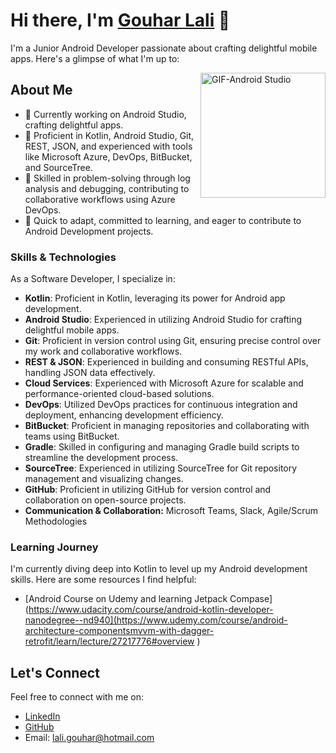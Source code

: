# Hi there, I'm [Gouhar Lali](https://portfoliogouhar.herokuapp.com/) 👋

I'm a Junior Android Developer passionate about crafting delightful mobile apps. Here's a glimpse of what I'm up to:

<img align="right" alt="GIF-Android Studio" src="https://user-images.githubusercontent.com/94018886/159296764-97454442-03cd-4057-bc79-4ad97e88a751.gif" width="200" height="200" />


## About Me

- 📱 Currently working on Android Studio, crafting delightful apps.
- 💼 Proficient in Kotlin, Android Studio, Git, REST, JSON, and experienced with tools like Microsoft Azure, DevOps, BitBucket, and SourceTree.
- 🔧 Skilled in problem-solving through log analysis and debugging, contributing to collaborative workflows using Azure DevOps.
- 🌱 Quick to adapt, committed to learning, and eager to contribute to Android Development projects.

### Skills & Technologies

As a Software Developer, I specialize in:

- **Kotlin**: Proficient in Kotlin, leveraging its power for Android app development.
- **Android Studio**: Experienced in utilizing Android Studio for crafting delightful mobile apps.
- **Git**: Proficient in version control using Git, ensuring precise control over my work and collaborative workflows.
- **REST & JSON**: Experienced in building and consuming RESTful APIs, handling JSON data effectively.
- **Cloud Services**: Experienced with Microsoft Azure for scalable and performance-oriented cloud-based solutions.
- **DevOps**: Utilized DevOps practices for continuous integration and deployment, enhancing development efficiency.
- **BitBucket**: Proficient in managing repositories and collaborating with teams using BitBucket.
- **Gradle**: Skilled in configuring and managing Gradle build scripts to streamline the development process.
- **SourceTree**: Experienced in utilizing SourceTree for Git repository management and visualizing changes.
- **GitHub**: Proficient in utilizing GitHub for version control and collaboration on open-source projects.
- **Communication & Collaboration:** Microsoft Teams, Slack, Agile/Scrum Methodologies

### Learning Journey

I'm currently diving deep into Kotlin to level up my Android development skills. Here are some resources I find helpful:
- [Android Course on Udemy and learning Jetpack Compase](https://www.udacity.com/course/android-kotlin-developer-nanodegree--nd940](https://www.udemy.com/course/android-architecture-componentsmvvm-with-dagger-retrofit/learn/lecture/27217776#overview )

## Let's Connect

Feel free to connect with me on:
- [LinkedIn](https://www.linkedin.com/in/gouhar-lali-22042bba/)
- [GitHub](https://github.com/GouharLali)
- Email: lali.gouhar@hotmail.com

